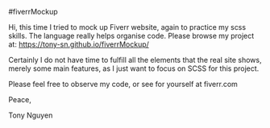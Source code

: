 #fiverrMockup

Hi, this time I tried to mock up Fiverr website, again to practice my scss skills. The language really helps organise code. Please browse my project at:
https://tony-sn.github.io/fiverrMockup/

Certainly I do not have time to fulfill all the elements that the real site shows, merely some main features, as I just want to focus on SCSS for this project.

Please feel free to observe my code, or see for yourself at fiverr.com

Peace,

Tony Nguyen
